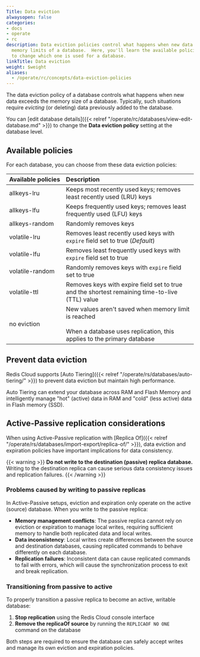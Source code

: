 ```yaml
---
Title: Data eviction
alwaysopen: false
categories:
- docs
- operate
- rc
description: Data eviction policies control what happens when new data exceeds the
  memory limits of a database.  Here, you'll learn the available policies and how
  to change which one is used for a database.
linkTitle: Data eviction
weight: $weight
aliases: 
  - /operate/rc/concepts/data-eviction-policies
---
```


The data eviction policy of a database controls what happens when new data exceeds the memory size of a database.  Typically, such situations require _evicting_ (or deleting) data previously added to the database.  

You can [edit database details]({{< relref "/operate/rc/databases/view-edit-database.md" >}}) to change the **Data eviction policy** setting at the database level.

## Available policies

For each database, you can choose from these data eviction policies:

| **Available&nbsp;policies** | **Description** |
|:------------|:-----------------|
| allkeys-lru | Keeps most recently used keys; removes least recently used (LRU) keys |
| allkeys-lfu | Keeps frequently used keys; removes least frequently used (LFU) keys |
| allkeys-random | Randomly removes keys |
| volatile-lru | Removes least recently used keys with `expire` field set to true (*Default*) |
| volatile-lfu | Removes least frequently used keys with `expire` field set to true |
| volatile-random | Randomly removes keys with `expire` field set to true |
| volatile-ttl | Removes keys with expire field set to true and the shortest remaining time-to-live (TTL) value |
| no eviction | New values aren't saved when memory limit is reached<br/><br/>When a database uses replication, this applies to the primary database |

## Prevent data eviction

Redis Cloud supports [Auto Tiering]({{< relref "/operate/rs/databases/auto-tiering/" >}})
to prevent data eviction but maintain high performance.

Auto Tiering can extend your database across RAM and Flash Memory and intelligently manage "hot" (active) data in RAM and "cold" (less active) data in Flash memory (SSD).

## Active-Passive replication considerations

When using Active-Passive replication with [Replica Of]({{< relref "/operate/rs/databases/import-export/replica-of/" >}}), data eviction and expiration policies have important implications for data consistency.

{{< warning >}}
**Do not write to the destination (passive) replica database.** Writing to the destination replica can cause serious data consistency issues and replication failures.
{{< /warning >}}

### Problems caused by writing to passive replicas

In Active-Passive setups, eviction and expiration only operate on the active (source) database. When you write to the passive replica:

- **Memory management conflicts**: The passive replica cannot rely on eviction or expiration to manage local writes, requiring sufficient memory to handle both replicated data and local writes.
- **Data inconsistency**: Local writes create differences between the source and destination databases, causing replicated commands to behave differently on each database.
- **Replication failures**: Inconsistent data can cause replicated commands to fail with errors, which will cause the synchronization process to exit and break replication.

### Transitioning from passive to active

To properly transition a passive replica to become an active, writable database:

1. **Stop replication** using the Redis Cloud console interface
2. **Remove the replicaOf source** by running the `REPLICAOF NO ONE` command on the database

Both steps are required to ensure the database can safely accept writes and manage its own eviction and expiration policies.


